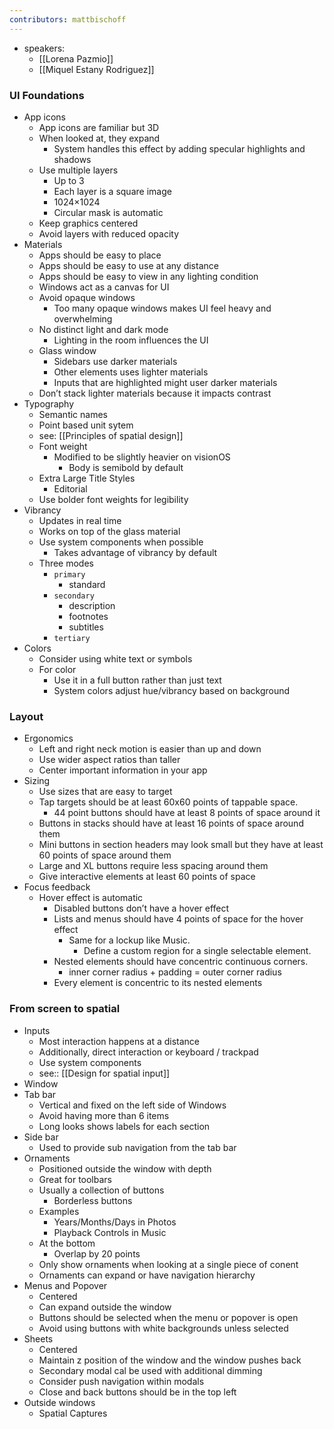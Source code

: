 ```yaml
---
contributors: mattbischoff
---
```


- speakers:
	- [[Lorena Pazmio]]
	- [[Miquel Estany Rodriguez]]

### UI Foundations
- App icons
	- App icons are familiar but 3D
	- When looked at, they expand
		- System handles this effect by adding specular highlights and shadows
	- Use multiple layers
		- Up to 3
		- Each layer is a square image
		- 1024×1024
		- Circular mask is automatic
	- Keep graphics centered
	- Avoid layers with reduced opacity
- Materials
	- Apps should be easy to place
	- Apps should be easy to use at any distance
	- Apps should be easy to view in any lighting condition
	- Windows act as a canvas for UI
	- Avoid opaque windows
		- Too many opaque windows makes UI feel heavy and overwhelming
	- No distinct light and dark mode
		- Lighting in the room influences the UI
	- Glass window
		- Sidebars use darker materials
		- Other elements uses lighter materials
		- Inputs that are highlighted might user darker materials
	- Don’t stack lighter materials because it impacts contrast
- Typography
	- Semantic names
	- Point based unit sytem
	- see: [[Principles of spatial design]]
	- Font weight
		- Modified to be slightly heavier on visionOS
			- Body is semibold by default
	- Extra Large Title Styles
		- Editorial
	- Use bolder font weights for legibility
- Vibrancy
	- Updates in real time
	- Works on top of the glass material
	- Use system components when possible
		- Takes advantage of vibrancy by default
	- Three modes
		- `primary`
			- standard
		- `secondary`
			- description
			- footnotes
			- subtitles
		- `tertiary`
- Colors
	- Consider using white text or symbols
	- For color
		- Use it in a full button rather than just text
		- System colors adjust hue/vibrancy based on background
### Layout
- Ergonomics
	- Left and right neck motion is easier than up and down
	- Use wider aspect ratios than taller
	- Center important information in your app
- Sizing
	- Use sizes that are easy to target
	- Tap targets should be at least 60x60 points of tappable space.
		- 44 point buttons should have at least 8 points of space around it
	- Buttons in stacks should have at least 16 points of space around them
	- Mini buttons in section headers may look small but they have at least 60 points of space around them
	- Large and XL buttons require less spacing around them
	- Give interactive elements at least 60 points of space
- Focus feedback
	- Hover effect is automatic
		- Disabled buttons don’t have a hover effect
		- Lists and menus should have 4 points of space for the hover effect
			- Same for a lockup like Music.
				- Define a custom region for a single selectable element.
		- Nested elements should have concentric continuous corners.
			- inner corner radius + padding = outer corner radius
		- Every element is concentric to its nested elements
### From screen to spatial
- Inputs
	- Most interaction happens at a distance
	- Additionally, direct interaction or keyboard / trackpad
	- Use system components
	- see:: [[Design for spatial input]]
- Window
- Tab bar
	- Vertical and fixed on the left side of Windows
	- Avoid having more than 6 items
	- Long looks shows labels for each section
- Side bar
	- Used to provide sub navigation from the tab bar
- Ornaments
	- Positioned outside the window with depth
	- Great for toolbars
	- Usually a collection of buttons
		- Borderless buttons
	- Examples
		- Years/Months/Days in Photos
		- Playback Controls in Music
	- At the bottom
		- Overlap by 20 points
	- Only show ornaments when looking at a single piece of conent
	- Ornaments can expand or have navigation hierarchy
- Menus and Popover
	- Centered
	- Can expand outside the window
	- Buttons should be selected when the menu or popover is open
	- Avoid using buttons with white backgrounds unless selected
- Sheets
	- Centered
	- Maintain z position of the window and the window pushes back
	- Secondary modal cal be used with additional dimming
	- Consider push navigation within modals
	- Close and back buttons should be in the top left
- Outside windows
	- Spatial Captures
